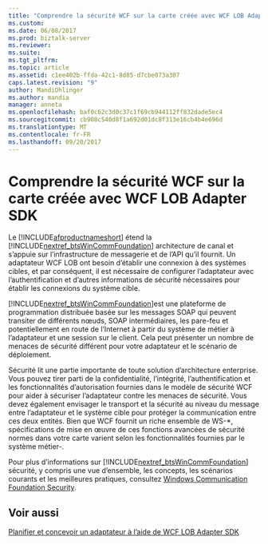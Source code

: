 ```yaml
---
title: "Comprendre la sécurité WCF sur la carte créée avec WCF LOB Adapter SDK | Documents Microsoft"
ms.custom: 
ms.date: 06/08/2017
ms.prod: biztalk-server
ms.reviewer: 
ms.suite: 
ms.tgt_pltfrm: 
ms.topic: article
ms.assetid: c1ee402b-ffda-42c1-8d85-d7cbe073a307
caps.latest.revision: "9"
author: MandiOhlinger
ms.author: mandia
manager: anneta
ms.openlocfilehash: baf0c62c3d0c37c1f69cb944112ff832dade5ec4
ms.sourcegitcommit: cb908c540d8f1a692d01dc8f313e16cb4b4e696d
ms.translationtype: MT
ms.contentlocale: fr-FR
ms.lasthandoff: 09/20/2017
---
```

# <a name="understand-wcf-security-on-the-adapter-created-with-the-wcf-lob-adapter-sdk"></a>Comprendre la sécurité WCF sur la carte créée avec WCF LOB Adapter SDK
Le [!INCLUDE[afproductnameshort](../../includes/afproductnameshort-md.md)] étend la [!INCLUDE[nextref_btsWinCommFoundation](../../includes/nextref-btswincommfoundation-md.md)] architecture de canal et s’appuie sur l’infrastructure de messagerie et de l’API qu’il fournit.  Un adaptateur WCF LOB ont besoin d’établir une connexion à des systèmes cibles, et par conséquent, il est nécessaire de configurer l’adaptateur avec l’authentification et d’autres informations de sécurité nécessaires pour établir les connexions du système cible.  
  
 [!INCLUDE[nextref_btsWinCommFoundation](../../includes/nextref-btswincommfoundation-md.md)]est une plateforme de programmation distribuée basée sur les messages SOAP qui peuvent transiter de différents nœuds, SOAP intermédiaires, les pare-feu et potentiellement en route de l’Internet à partir du système de métier à l’adaptateur et une session sur le client. Cela peut présenter un nombre de menaces de sécurité différent pour votre adaptateur et le scénario de déploiement.  
  
 Sécurité lit une partie importante de toute solution d’architecture enterprise. Vous pouvez tirer parti de la confidentialité, l’intégrité, l’authentification et les fonctionnalités d’autorisation fournies dans le modèle de sécurité WCF pour aider à sécuriser l’adaptateur contre les menaces de sécurité. Vous devez également envisager le transport et la sécurité au niveau du message entre l’adaptateur et le système cible pour protéger la communication entre ces deux entités. Bien que WCF fournit un riche ensemble de WS-*, spécifications de mise en œuvre de ces fonctions avancées de sécurité normes dans votre carte varient selon les fonctionnalités fournies par le système métier-.  
  
 Pour plus d’informations sur [!INCLUDE[nextref_btsWinCommFoundation](../../includes/nextref-btswincommfoundation-md.md)] sécurité, y compris une vue d’ensemble, les concepts, les scénarios courants et les meilleures pratiques, consultez [Windows Communication Foundation Security](https://msdn.microsoft.com/library/ms732362.aspx).
  
## <a name="see-also"></a>Voir aussi  
 [Planifier et concevoir un adaptateur à l’aide de WCF LOB Adapter SDK](../../adapters-and-accelerators/wcf-lob-adapter-sdk/plan-and-design-an-adapter-using-the-wcf-lob-adapter-sdk.md)